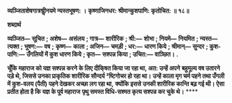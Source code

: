 **व्यञ्जिताशेषगात्रश्रीॢनयमे न्यस्तभूषण: ।** **कृष्णाजिनधर: श्रीमान्कुशपाणि: कृतोचित: ॥ १८॥** 

**शब्दार्थ** 

**व्यञ्जित—** **सूचित** **; अशेष—** **असंलय** **; गात्र—** **शारीरिक** **; श्री:—** **शोभा** **; नियमे—** **नियमित** **; न्यस्त—** **त्यक्त** **; भूषण:—** **वष** **;** **कृष्ण—** **काला** **; अजिन—** **चमड़ी** **; धर:—** **धारण किये** **; श्रीमान्—** **सुन्दर** **; कुश-पाणि:—** **उँगलियों में कुश धारण किये** **; कृत—** **सश्पन्न किया** **; उचित:—** **वाञ्छित।** **.** 

**चूँकि महाराज को यज्ञ सश्पन्न करने के लिए दीकि्षत किया जा रहा था, अत: उन्हें अपने** **बहुमूल्य वष उतारने पड़े थे, जिससे उनका प्राकृतिक शारीरिक सौन्दर्य ²ष्टिगोचर हो रहा था।** **उन्हें काला मृग चर्म पहने तथा उँगली में कुश-वलय (पैती) पहने देखकर अच्छा लग रहा था,** **क्योंकि इससे उनकी शारीरिक कान्ति बढ़ गई थी। ऐसा प्रतीत होता है कि यज्ञ के पूर्व महाराज** **पृथु समस्त विधि-सश्मत कृत्य सश्पन्न कर चुके थे।** **** 
